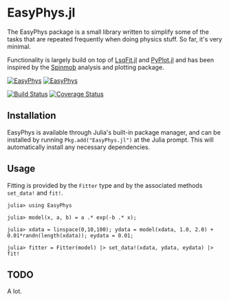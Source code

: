 EasyPhys.jl
===========

The EasyPhys package is a small library written to simplify some of the tasks that are repeated frequently when doing physics stuff.
So far, it's very minimal.

Functionality is largely build on top of [LsqFit.jl](https://github.com/JuliaOpt/LsqFit.jl) and [PyPlot.jl](https://github.com/JuliaPy/PyPlot.jl) and has been inspired by the [Spinmob](https://github.com/Spinmob/spinmob) analysis and plotting package.

[![EasyPhys](http://pkg.julialang.org/badges/EasyPhys_0.5.svg)](http://pkg.julialang.org/?pkg=EasyPhys)
[![EasyPhys](http://pkg.julialang.org/badges/EasyPhys_0.6.svg)](http://pkg.julialang.org/?pkg=EasyPhys&ver=0.6)

[![Build Status](https://travis-ci.org/julian-wolf/EasyPhys.jl.svg)](https://travis-ci.org/julian-wolf/EasyPhys.jl)
[![Coverage Status](https://coveralls.io/repos/github/julian-wolf/EasyPhys.jl/badge.svg?branch=master)](https://coveralls.io/github/julian-wolf/EasyPhys.jl?branch=master)

Installation
------------

EasyPhys is available through Julia's built-in package manager, and can be installed by running `Pkg.add("EasyPhys.jl")` at the Julia prompt.
This will automatically install any necessary dependencies.

Usage
-----

Fitting is provided by the `Fitter` type and by the associated methods `set_data!`
and `fit!`.

    julia> using EasyPhys

    julia> model(x, a, b) = a .* exp(-b .* x);

    julia> xdata = linspace(0,10,100); ydata = model(xdata, 1.0, 2.0) + 0.01*randn(length(xdata)); eydata = 0.01;

    julia> fitter = Fitter(model) |> set_data!(xdata, ydata, eydata) |> fit!

TODO
----

A lot.
